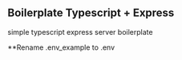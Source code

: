 ## Boilerplate Typescript + Express

simple typescript express server boilerplate

**Rename .env_example to .env